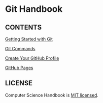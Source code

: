 # Git Handbook

## CONTENTS 
[Getting Started with Git](./GitHandbook/GettingStartedwithGit.md)

[Git Commands](./GitHandbook/GitCommands.md)

[Create Your GitHub Profile](./GitHandbook/CreateYourGitHubProfile.md)

[GitHub Pages](./GitHandbook/GitHubPages.md)

## LICENSE

Computer Science Handbook is [MIT licensed](./LICENSE).